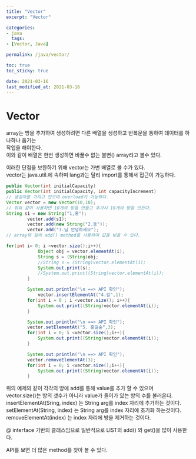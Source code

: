 ```yaml
---
title: "Vector"
excerpt: "Vector"

categories:
- java
  tags:
- [Vector, Java]

permalink: /java/vector/

toc: true
toc_sticky: true

date: 2021-03-16
last_modified_at: 2021-03-16
---
```

# Vector

array는 방을 추가하여 생성하려면 다른 배열을 생성하고 반복문을 통하여 데이터를 하나하나 옴기는  
작업을 해야한다.  
이와 같이 배열은 한번 생성하면 바꿀수 없는 불변() array라고 볼수 있다.

이러한 단점을 보완하기 위해 vector는 가변 배열로 볼 수가 있다.  
vector는 java.util.에 속하며 lang과는 달리 import를 통해서 접근이 가능하다.

```java
public Vector(int initialCapacity)
public Vector(int initialCapacity, int capacityIncrement)
// 생성자를 가지고 있으며 overload가 가능하다.
Vector vector = new Vector(10,10);
// 위와 같이 사용하면 10개의 방을 만들고 추가시 10개의 방을 만든다.
String s1 = new String("1,홍");
		vector.add(s1);
		vector.add(new String("2.동"));
		vector.add("3.님 안녕하세요");
// array와 달리 add() method를 사용하여 값을 넣을 수 있다.

for(int i= 0; i <vector.size();i++){
			Object obj = vector.elementAt(i);
			String s = (String)obj;
			//String s = (String)vector.elementAt(i);
			System.out.print(s);
			//System.out.print((String)vector.elementAt(i));
		}

		System.out.println("\n ==> API 확인");
			vector.insertElementAt("4.길",1);
		for(int i = 0 ; i <vector.size(); i++){
			System.out.print((String)vector.elementAt(i));
		}

		System.out.println("\n ==> API 확인");
		vector.setElementAt("5. 홍길순",3);
		for(int i = 0; i <vector.size();i++){
			System.out.print((String)vector.elementAt(i));
		}

		System.out.println("\n ==> API 확인");
		vector.removeElementAt(3);
		for(int i = 0; i <vector.size();i++){
			System.out.print((String)vector.elementAt(i));
		}
```

위의 예제와 같이 각각의 방에 add를 통해 value를 추가 할 수 있으며  
vector.size()는 방의 갯수가 아니라 value가 들어가 있는 방의 수를 불러온다.  
insertElementAt(Sring, index) 는 String arg를 index 자리에 추가하는 것이다.  
setElementAt(String, index) 는 String arg를 index 자리에 초기화 하는것이다.  
removeElementAt(index) 는 index 자리에 방을 제거하는 것이다.

@ interface 기반의 클래스임으로 일반적으로 LIST의 add() 와 get()을 많이 사용한다.

API를 보면 더 많은 method를 찾아 볼 수 있다.
